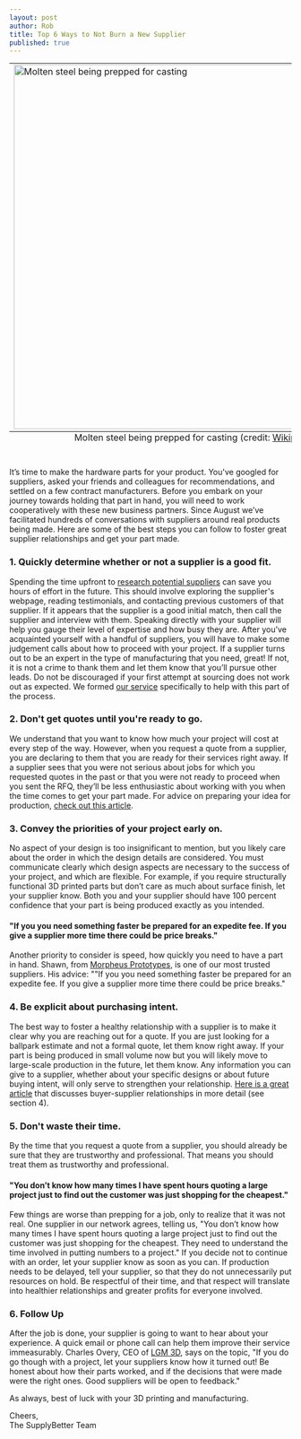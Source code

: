 ```yaml
--- 
layout: post
author: Rob
title: Top 6 Ways to Not Burn a New Supplier
published: true
---
```


<table class="image" style="margin: auto;">
<caption align="bottom">Molten steel being prepped for casting (credit: <a href="http://upload.wikimedia.org/wikipedia/commons/4/48/Gussmetallschmelze.jpg" target="_blank">Wikipedia</a>)</caption>
<tr><td><img src="http://upload.wikimedia.org/wikipedia/commons/4/48/Gussmetallschmelze.jpg" alt="Molten steel being prepped for casting" width="650"></td></tr>
</table>


<p><br>It’s time to make the hardware parts for your product. You've googled for suppliers, asked your friends and colleagues for recommendations, and settled on a few contract manufacturers. Before you embark on your journey towards holding that part in hand, you will need to work cooperatively with these new business partners. Since August we’ve facilitated hundreds of conversations with suppliers around real products being made. Here are some of the best steps you can follow to foster great supplier relationships and get your part made.</p>

<h3>1. Quickly determine whether or not a supplier is a good fit.</h3>
<p>Spending the time upfront to <a href="http://www.zycus.com/blog/supplier-management/the-supplier-information-performance-dossier-part-2-supplier-information-management.html" target="_blank">research potential suppliers</a> can save you hours of effort in the future. This should involve exploring the supplier's webpage, reading testimonials, and contacting previous customers of that supplier. If it appears that the supplier is a good initial match, then call the supplier and interview with them. Speaking directly with your supplier will help you gauge their level of expertise and how busy they are. After you’ve acquainted yourself with a handful of suppliers, you will have to make some judgement calls about how to proceed with your project. If a supplier turns out to be an expert in the type of manufacturing that you need, great! If not, it is not a crime to thank them and let them know that you’ll pursue other leads. Do not be discouraged if your first attempt at sourcing does not work out as expected.  We formed <a href="http://supplybetter.com" target="_blank">our service</a> specifically to help with this part of the process.</p>

<h3>2. Don't get quotes until you're ready to go.</h3>
<p>We understand that you want to know how much your project will cost at every step of the way. However, when you request a quote from a supplier, you are declaring to them that you are ready for their services right away. If a supplier sees that you were not serious about jobs for which you requested quotes in the past or that you were not ready to proceed when you sent the RFQ, they’ll be less enthusiastic about working with you when the time comes to get your part made. For advice on preparing your idea for production, <a href="http://www.businessweek.com/smallbiz/content/oct2009/sb2009102_031287.htm" target="_blank">check out this article</a>.</p>


<h3>3. Convey the priorities of your project early on.</h3>
<p>No aspect of your design is too insignificant to mention, but you likely care about the order in which the design details are considered. You must communicate clearly which design aspects are necessary to the success of your project, and which are flexible. For example, if you require structurally functional 3D printed parts but don’t care as much about surface finish, let your supplier know. Both you and your supplier should have 100 percent confidence that your part is being produced exactly as you intended.</p>

<h4>"If you you need something faster be prepared for an expedite fee. If you give a supplier more time there could be price breaks."</h4>

<p>Another priority to consider is speed, how quickly you need to have a part in hand. Shawn, from <a href="http://www.morpheusrp.com" target="_blank">Morpheus Prototypes</a>, is one of our most trusted suppliers. His advice: ""If you you need something faster be prepared for an expedite fee. If you give a supplier more time there could be price breaks."</p>


<h3>4. Be explicit about purchasing intent.</h3>
<p>The best way to foster a healthy relationship with a supplier is to make it clear why you are reaching out for a quote. If you are just looking for a ballpark estimate and not a formal quote, let them know right away. If your part is being produced in small volume now but you will likely move to large-scale production in the future, let them know. Any information you can give to a supplier, whether about your specific designs or about future buying intent, will only serve to strengthen your relationship. <a href="http://www.ladieswholaunch.com/magazine/fa-planecomfort/1407" target="_blank">Here is a great article</a> that discusses buyer-supplier relationships in more detail (see section 4).</p>


<h3>5. Don't waste their time.</h3>
<p>By the time that you request a quote from a supplier, you should already be sure that they are trustworthy and professional. That means you should treat them as trustworthy and professional.</p>

<h4>"You don’t know how many times I have spent hours quoting a large project just to find out the customer was just shopping for the cheapest."</h4>

<p>Few things are worse than prepping for a job, only to realize that it was not real. One supplier in our network agrees, telling us, "You don’t know how many times I have spent hours quoting a large project just to find out the customer was just shopping for the cheapest. They need to understand the time involved in putting numbers to a project." If you decide not to continue with an order, let your supplier know as soon as you can. If production needs to be delayed, tell your supplier, so that they do not unnecessarily put resources on hold. Be respectful of their time, and that respect will translate into healthier relationships and greater profits for everyone involved.</p>

<h3>6. Follow Up</h3>
<p>After the job is done, your supplier is going to want to hear about your experience. A quick email or phone call can help them improve their service immeasurably. Charles Overy, CEO of <a href="http://www.lgm3d.com" target="_blank">LGM 3D</a>, says on the topic, "If you do go though with a project, let your suppliers know how it turned out! Be honest about how their parts worked, and if the decisions that were made were the right ones. Good suppliers will be open to feedback."</p>

<p>As always, best of luck with your 3D printing and manufacturing.</p>

<p>Cheers,<br>
The SupplyBetter Team</p>